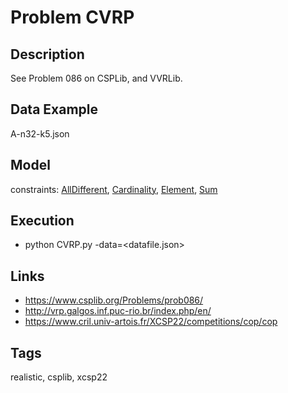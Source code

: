 # Problem CVRP
## Description
See Problem 086 on CSPLib, and VVRLib.

## Data Example
  A-n32-k5.json

## Model
  constraints: [AllDifferent](http://pycsp.org/documentation/constraints/AllDifferent), [Cardinality](http://pycsp.org/documentation/constraints/Cardinality), [Element](http://pycsp.org/documentation/constraints/Element), [Sum](http://pycsp.org/documentation/constraints/Sum)

## Execution
  - python CVRP.py -data=<datafile.json>

## Links
  - https://www.csplib.org/Problems/prob086/
  - http://vrp.galgos.inf.puc-rio.br/index.php/en/
  - https://www.cril.univ-artois.fr/XCSP22/competitions/cop/cop

## Tags
  realistic, csplib, xcsp22
